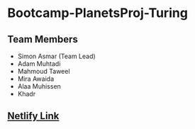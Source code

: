 # Bootcamp-PlanetsProj-Turing

<h2>Team Members</h2>
<ul>
  <li>Simon Asmar (Team Lead)</li>
  <li>Adam Muhtadi</li>
  <li>Mahmoud Taweel</li>
  <li>Mira Awaida</li>
  <li>Alaa Muhissen</li>
  <li>Khadr</li>
</ul>

<h2><a href="https://strong-gumdrop-97753d.netlify.app/">Netlify Link</a></h2>




